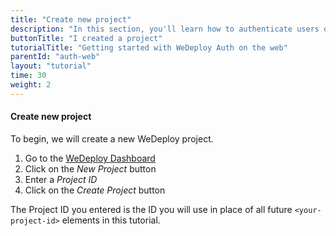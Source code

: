 ```yaml
---
title: "Create new project"
description: "In this section, you'll learn how to authenticate users on the web using the WeDeploy API Client."
buttonTitle: "I created a project"
tutorialTitle: "Getting started with WeDeploy Auth on the web"
parentId: "auth-web"
layout: "tutorial"
time: 30
weight: 2
---
```


#### Create new project

To begin, we will create a new WeDeploy project.

1. Go to the <a href="http://dashboard.wedeploy.com" target="_blank">WeDeploy Dashboard</a>
2. Click on the _New Project_ button
3. Enter a _Project ID_
4. Click on the _Create Project_ button

The Project ID you entered is the ID you will use in place of all future `<your-project-id>` elements in this tutorial.
